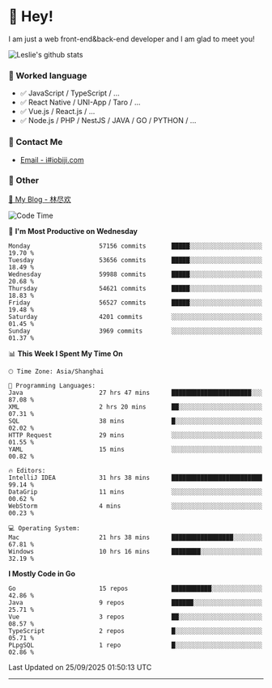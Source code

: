 # 👋 Hey!

I am just a web front-end&back-end developer and I am glad to meet you!

![Leslie's github stats](https://github-readme-stats.vercel.app/api?username=unsafe-ptr&&show_icons=true&&title_color=1abc9c&&icon_color=1abc9c)


### 📝 Worked language

- ✅ JavaScript / TypeScript / ...
- ✅ React Native / UNI-App / Taro / ...
- ✅ Vue.js / React.js / ...
- ✅ Node.js / PHP / NestJS / JAVA / GO / PYTHON / ...

### 📮 Contact Me

- [Email - i#iobiji.com](mailto:i@iobiji.com)


### 🤪 Other

[📌 My Blog - 林尽欢](https://iobiji.com)

<!--START_SECTION:waka-->
![Code Time](http://img.shields.io/badge/Code%20Time-2%2C183%20hrs-blue)

📅 **I'm Most Productive on Wednesday** 

```text
Monday                   57156 commits       █████░░░░░░░░░░░░░░░░░░░░   19.70 % 
Tuesday                  53656 commits       █████░░░░░░░░░░░░░░░░░░░░   18.49 % 
Wednesday                59988 commits       █████░░░░░░░░░░░░░░░░░░░░   20.68 % 
Thursday                 54621 commits       █████░░░░░░░░░░░░░░░░░░░░   18.83 % 
Friday                   56527 commits       █████░░░░░░░░░░░░░░░░░░░░   19.48 % 
Saturday                 4201 commits        ░░░░░░░░░░░░░░░░░░░░░░░░░   01.45 % 
Sunday                   3969 commits        ░░░░░░░░░░░░░░░░░░░░░░░░░   01.37 % 
```


📊 **This Week I Spent My Time On** 

```text
🕑︎ Time Zone: Asia/Shanghai

💬 Programming Languages: 
Java                     27 hrs 47 mins      ██████████████████████░░░   87.08 % 
XML                      2 hrs 20 mins       ██░░░░░░░░░░░░░░░░░░░░░░░   07.31 % 
SQL                      38 mins             █░░░░░░░░░░░░░░░░░░░░░░░░   02.02 % 
HTTP Request             29 mins             ░░░░░░░░░░░░░░░░░░░░░░░░░   01.55 % 
YAML                     15 mins             ░░░░░░░░░░░░░░░░░░░░░░░░░   00.82 % 

🔥 Editors: 
IntelliJ IDEA            31 hrs 38 mins      █████████████████████████   99.14 % 
DataGrip                 11 mins             ░░░░░░░░░░░░░░░░░░░░░░░░░   00.62 % 
WebStorm                 4 mins              ░░░░░░░░░░░░░░░░░░░░░░░░░   00.23 % 

💻 Operating System: 
Mac                      21 hrs 38 mins      █████████████████░░░░░░░░   67.81 % 
Windows                  10 hrs 16 mins      ████████░░░░░░░░░░░░░░░░░   32.19 % 
```

**I Mostly Code in Go** 

```text
Go                       15 repos            ███████████░░░░░░░░░░░░░░   42.86 % 
Java                     9 repos             ██████░░░░░░░░░░░░░░░░░░░   25.71 % 
Vue                      3 repos             ██░░░░░░░░░░░░░░░░░░░░░░░   08.57 % 
TypeScript               2 repos             █░░░░░░░░░░░░░░░░░░░░░░░░   05.71 % 
PLpgSQL                  1 repo              █░░░░░░░░░░░░░░░░░░░░░░░░   02.86 % 
```




 Last Updated on 25/09/2025 01:50:13 UTC
<!--END_SECTION:waka-->
---
